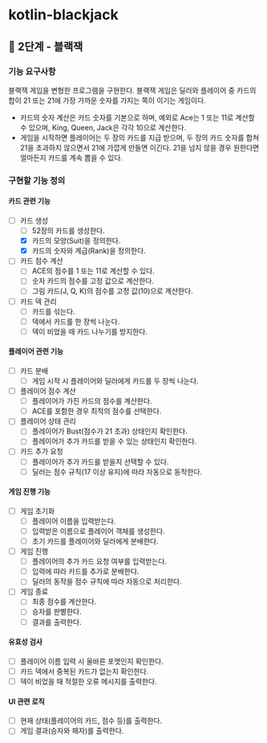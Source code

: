 # kotlin-blackjack
## 🚀 2단계 - 블랙잭
### 기능 요구사항
블랙잭 게임을 변형한 프로그램을 구현한다. 블랙잭 게임은 딜러와 플레이어 중 카드의 합이 21 또는 21에 가장 가까운 숫자를 가지는 쪽이 이기는 게임이다.

- 카드의 숫자 계산은 카드 숫자를 기본으로 하며, 예외로 Ace는 1 또는 11로 계산할 수 있으며, King, Queen, Jack은 각각 10으로 계산한다.
- 게임을 시작하면 플레이어는 두 장의 카드를 지급 받으며, 두 장의 카드 숫자를 합쳐 21을 초과하지 않으면서 21에 가깝게 만들면 이긴다. 21을 넘지 않을 경우 원한다면 얼마든지 카드를 계속 뽑을 수 있다.

### 구현할 기능 정의
#### 카드 관련 기능
- [ ] 카드 생성
    - [ ] 52장의 카드를 생성한다.
    - [x] 카드의 모양(Suit)을 정의한다.
    - [x] 카드의 숫자와 계급(Rank)을 정의한다.

- [ ] 카드 점수 계산
    - [ ] ACE의 점수를 1 또는 11로 계산할 수 있다.
    - [ ] 숫자 카드의 점수를 고정 값으로 계산한다.
    - [ ] 그림 카드(J, Q, K)의 점수를 고정 값(10)으로 계산한다.

- [ ] 카드 덱 관리
    - [ ] 카드를 섞는다.
    - [ ] 덱에서 카드를 한 장씩 나눈다.
    - [ ] 덱이 비었을 때 카드 나누기를 방지한다.

#### 플레이어 관련 기능
- [ ] 카드 분배
    - [ ] 게임 시작 시 플레이어와 딜러에게 카드를 두 장씩 나눈다.

- [ ] 플레이어 점수 계산
    - [ ] 플레이어가 가진 카드의 점수를 계산한다.
    - [ ] ACE를 포함한 경우 최적의 점수를 선택한다.

- [ ] 플레이어 상태 관리
    - [ ] 플레이어가 Bust(점수가 21 초과) 상태인지 확인한다.
    - [ ] 플레이어가 추가 카드를 받을 수 있는 상태인지 확인한다.

- [ ] 카드 추가 요청
    - [ ] 플레이어가 추가 카드를 받을지 선택할 수 있다.
    - [ ] 딜러는 점수 규칙(17 이상 유지)에 따라 자동으로 동작한다.
#### 게임 진행 기능
- [ ] 게임 초기화
    - [ ] 플레이어 이름을 입력받는다.
    - [ ] 입력받은 이름으로 플레이어 객체를 생성한다.
    - [ ] 초기 카드를 플레이어와 딜러에게 분배한다.

- [ ] 게임 진행
    - [ ] 플레이어의 추가 카드 요청 여부를 입력받는다.
    - [ ] 입력에 따라 카드를 추가로 분배한다.
    - [ ] 딜러의 동작을 점수 규칙에 따라 자동으로 처리한다.

- [ ] 게임 종료
    - [ ] 최종 점수를 계산한다.
    - [ ] 승자를 판별한다.
    - [ ] 결과를 출력한다.

#### 유효성 검사
- [ ] 플레이어 이름 입력 시 올바른 포맷인지 확인한다.
- [ ] 카드 덱에서 중복된 카드가 없는지 확인한다.
- [ ] 덱이 비었을 때 적절한 오류 메시지를 출력한다.

#### UI 관련 로직
- [ ] 현재 상태(플레이어의 카드, 점수 등)를 출력한다.
- [ ] 게임 결과(승자와 패자)를 출력한다.
